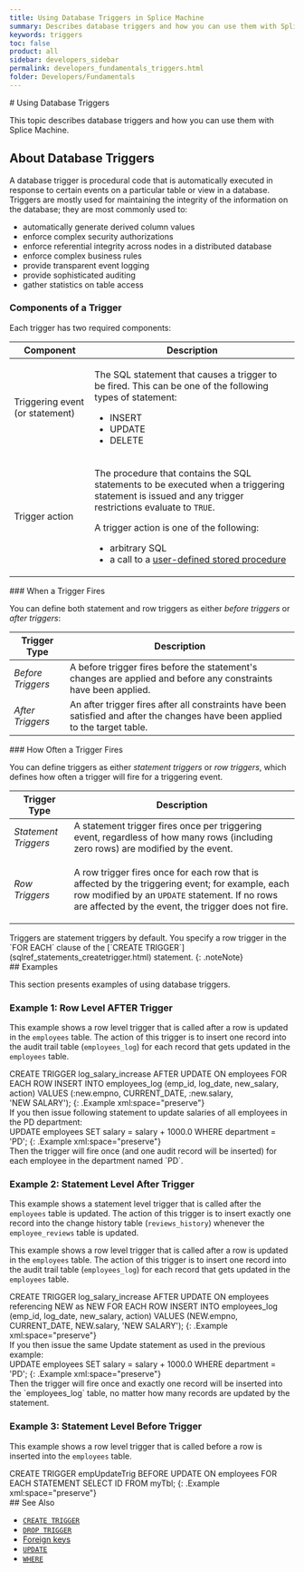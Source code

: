```yaml
---
title: Using Database Triggers in Splice Machine
summary: Describes database triggers and how you can use them with Splice Machine.
keywords: triggers
toc: false
product: all
sidebar: developers_sidebar
permalink: developers_fundamentals_triggers.html
folder: Developers/Fundamentals
---
```

<section>
<div class="TopicContent" data-swiftype-index="true" markdown="1">
# Using Database Triggers

This topic describes database triggers and how you can use them with
Splice Machine.

## About Database Triggers

A database trigger is procedural code that is automatically executed in
response to certain events on a particular table or view in a database.
Triggers are mostly used for maintaining the integrity of the
information on the database; they are most commonly used to:

* automatically generate derived column values
* enforce complex security authorizations
* enforce referential integrity across nodes in a distributed database
* enforce complex business rules
* provide transparent event logging
* provide sophisticated auditing
* gather statistics on table access

### Components of a Trigger

Each trigger has two required components:

<table summary="Descriptions of trigger components.">
    <col />
    <col />
    <thead>
        <tr>
            <th>Component</th>
            <th>Description</th>
        </tr>
    </thead>
    <tbody>
        <tr>
            <td class="ItalicFont">Triggering event (or statement)</td>
            <td>
                <p class="noSpaceAbove">The SQL statement that causes a trigger to be fired. This can be one of the following types of statement:</p>
                <ul>
                    <li class="CodeFont" value="1">INSERT</li>
                    <li class="CodeFont" value="2">UPDATE</li>
                    <li class="CodeFont" value="3">DELETE</li>
                </ul>
            </td>
        </tr>
        <tr>
            <td class="ItalicFont">Trigger action</td>
            <td>
                <p class="noSpaceAbove">The procedure that contains the SQL statements to be executed when a triggering statement is issued and any trigger restrictions evaluate to <code>TRUE</code>. </p>
                <p>A trigger action is one of the following:</p>
                <ul>
                    <li>arbitrary SQL</li>
                    <li>a call to a <a href="developers_fcnsandprocs_intro.html">user-defined stored procedure</a></li>
                </ul>
            </td>
        </tr>
    </tbody>
</table>
### When a Trigger Fires

You can define both statement and row triggers as either *before
triggers* or *after triggers*:

<table summary="Before triggers and after triggers.">
                <col />
                <col />
                <thead>
                    <tr>
                        <th>Trigger Type</th>
                        <th>Description</th>
                    </tr>
                </thead>
                <tbody>
                    <tr>
                        <td><em>Before Triggers</em></td>
                        <td>A before trigger fires before the statement's changes are applied and before any constraints have been applied.</td>
                    </tr>
                    <tr>
                        <td><em>After Triggers</em></td>
                        <td>An after trigger fires after all constraints have been satisfied and after the changes have been applied to the target table. </td>
                    </tr>
                </tbody>
            </table>
### How Often a Trigger Fires

You can define triggers as either *statement triggers* or *row
triggers*, which defines how often a trigger will fire for a triggering
event.

<table summary="Statement triggers and row triggers.">
                <col />
                <col />
                <thead>
                    <tr>
                        <th>Trigger Type</th>
                        <th>Description</th>
                    </tr>
                </thead>
                <tbody>
                    <tr>
                        <td><em>Statement Triggers</em></td>
                        <td>A statement trigger fires once per triggering event, regardless of how many rows (including zero rows) are modified by the event.</td>
                    </tr>
                    <tr>
                        <td><em>Row Triggers</em></td>
                        <td>
                            <p>A row trigger fires once for each row that is affected by the triggering event; for example, each row modified by an <code>UPDATE</code> statement. If no rows are affected by the event, the trigger does not fire.</p>
                        </td>
                    </tr>
                </tbody>
            </table>
<div class="indented" markdown="1">
Triggers are statement triggers by default. You specify a row trigger in
the `FOR EACH` clause of the
[`CREATE TRIGGER`](sqlref_statements_createtrigger.html) statement.
{: .noteNote}

</div>
## Examples

This section presents examples of using database triggers.

### Example 1: Row Level AFTER Trigger

This example shows a row level trigger that is called after a row is
updated in the `employees` table. The action of this trigger is to
insert one record into the audit trail table (`employees_log`) for each
record that gets updated in the `employees` table.

<div class="preWrapperWide" markdown="1">
    CREATE TRIGGER log_salary_increase
    AFTER UPDATE ON employees FOR EACH ROW
    INSERT INTO employees_log
        (emp_id, log_date, new_salary, action)
        VALUES (:new.empno, CURRENT_DATE, :new.salary, 'NEW SALARY');
{: .Example xml:space="preserve"}

</div>
If you then issue following statement to update salaries of all
employees in the PD department:

<div class="preWrapperWide" markdown="1">
    UPDATE employees
     SET salary = salary + 1000.0
     WHERE department = 'PD';
{: .Example xml:space="preserve"}

</div>
Then the trigger will fire once (and one audit record will be
inserted) for each employee in the department named `PD`.

### Example 2: Statement Level After Trigger

This example shows a statement level trigger that is called after the
`employees` table is updated. The action of this trigger is to insert
exactly one record into the change history table (`reviews_history`)
whenever the `employee_reviews` table is updated.

This example shows a row level trigger that is called after a row is
updated in the `employees` table. The action of this trigger is to
insert one record into the audit trail table (`employees_log`) for each
record that gets updated in the `employees` table.

<div class="preWrapperWide" markdown="1">
    CREATE TRIGGER log_salary_increase
    AFTER UPDATE ON employees referencing NEW as NEW FOR EACH ROW
    INSERT INTO employees_log
        (emp_id, log_date, new_salary, action)
        VALUES (NEW.empno, CURRENT_DATE, NEW.salary, 'NEW SALARY');
{: .Example xml:space="preserve"}

</div>
If you then issue the same Update statement as used in the previous
example:

<div class="preWrapperWide" markdown="1">
    UPDATE employees SET salary = salary + 1000.0
    WHERE department = 'PD';
{: .Example xml:space="preserve"}

</div>
Then the trigger will fire once and exactly one record will be inserted
into the `employees_log` table, no matter how many records are updated
by the statement.

### Example 3: Statement Level Before Trigger

This example shows a row level trigger that is called before a row is
inserted into the `employees` table.

<div class="preWrapperWide" markdown="1">
    CREATE TRIGGER empUpdateTrig
    BEFORE UPDATE ON employees
       FOR EACH STATEMENT SELECT ID FROM myTbl;
{: .Example xml:space="preserve"}

</div>
## See Also

* [`CREATE TRIGGER`](sqlref_statements_createtrigger.html)
* [`DROP TRIGGER`](sqlref_statements_droptrigger.html)
* [Foreign keys](developers_fundamentals_foreignkeys.html)
* [`UPDATE`](sqlref_statements_update.html)
* [`WHERE`](sqlref_clauses_where.html)

</div>
</section>

